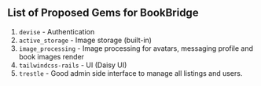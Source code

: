 ## List of Proposed Gems for **BookBridge**

1. `devise` - Authentication 
2. `active_storage` - Image storage (built-in)
3. `image_processing` - Image processing for avatars, messaging profile and book images render
4. `tailwindcss-rails` - UI (Daisy UI)
5. `trestle` - Good admin side interface to manage all listings and users.